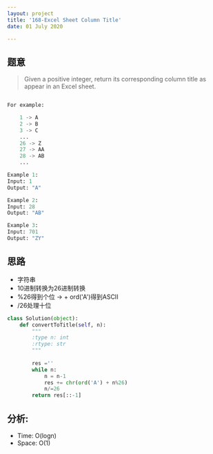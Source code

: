 ```yaml
---
layout: project
title: '168-Excel Sheet Column Title'
date: 01 July 2020

---
```

## 题意
> Given a positive integer, return its corresponding column title as appear in an Excel sheet.

~~~python

For example:

    1 -> A
    2 -> B
    3 -> C
    ...
    26 -> Z
    27 -> AA
    28 -> AB 
    ...

Example 1:
Input: 1
Output: "A"

Example 2:
Input: 28
Output: "AB"

Example 3:
Input: 701
Output: "ZY"
~~~

## 思路
- 字符串
- 10进制转换为26进制转换
- %26得到个位 -> + ord('A')得到ASCII
- /26处理十位 

~~~python
class Solution(object):
    def convertToTitle(self, n):
        """
        :type n: int
        :rtype: str
        """
        
        res =''
        while n:
            n = n-1
            res += chr(ord('A') + n%26)
            n/=26
        return res[::-1]      
~~~

## 分析:
- Time: O(logn)
- Space: O(1) 
